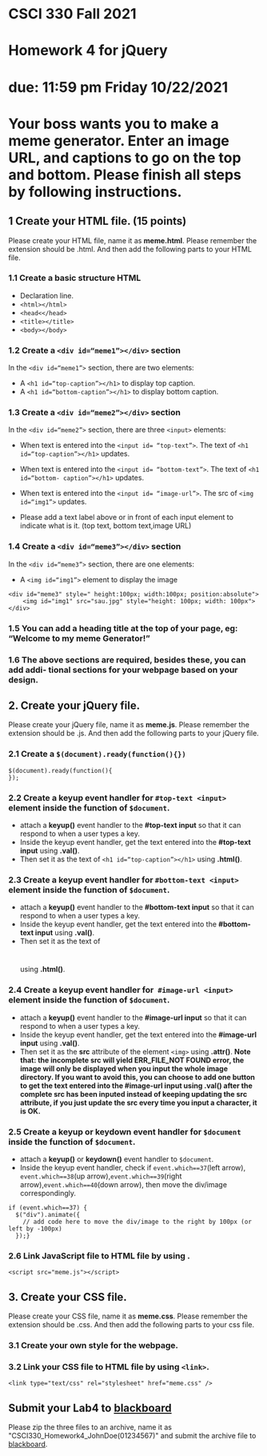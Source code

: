 # CSCI 330 Fall 2021
# Homework 4 for jQuery

# due: 11:59 pm Friday 10/22/2021

# Your boss wants you to make a meme generator. Enter an image URL, and captions to go on the top and bottom. Please finish all steps by following instructions.
## 1 Create your HTML file. (15 points)
Please create your HTML file, name it as **meme.html**. Please remember the extension should be .html. And then add the following parts to your HTML file.
### 1.1 Create a basic structure HTML
+ Declaration line.
+ `<html></html>`
+ `<head<</head>`
+ `<title></title>`
+ `<body></body>`

### 1.2 Create a `<div id=“meme1”></div>` section
In the `<div id=“meme1”>` section, there are two elements:
+ A `<h1 id=“top-caption”></h1>` to display top caption.
+ A `<h1 id=“bottom-caption”></h1>` to display bottom caption.

### 1.3 Create a `<div id=“meme2”></div>` section
In the `<div id=“meme2”>` section, there are three `<input>` elements:

+ When text is entered into the `<input id= “top-text”>`. The text of `<h1 id=“top-caption”></h1>` updates.
+ When text is entered into the `<input id= “bottom-text”>`. The text of `<h1 id=“bottom- caption”></h1>` updates.
+ When text is entered into the `<input id= “image-url”>`. The src of `<img id=“img1”>` updates.

+ Please add a text label above or in front of each input element to indicate what is it. (top text, bottom text,image URL)

### 1.4 Create a `<div id=“meme3”></div>` section
In the `<div id=“meme3”>` section, there are one elements:
+ A `<img id=“img1”>` element to display the image

~~~~
<div id="meme3" style=" height:100px; width:100px; position:absolute">
	<img id="img1" src="sau.jpg" style="height: 100px; width: 100px">
</div>
~~~~

### 1.5 You can add a heading title at the top of your page, eg: “Welcome to my meme Generator!”
### 1.6 The above sections are required, besides these, you can add addi- tional sections for your webpage based on your design.

## 2. Create your jQuery file.
Please create your jQuery file, name it as **meme.js**. Please remember the extension should be .js. And then add the following parts to your jQuery file.

### 2.1 Create a `$(document).ready(function(){})`
~~~~
$(document).ready(function(){
});
~~~~

### 2.2 Create a keyup event handler for `#top-text <input>` element inside the function of `$document`.
+ attach a **keyup()** event handler to the **#top-text input** so that it can respond to when a user types a key.
+ Inside the keyup event handler, get the text entered into the **#top-text input** using **.val()**.
+ Then set it as the text of `<h1 id=“top-caption”></h1>` using **.html()**.
### 2.3 Create a keyup event handler for `#bottom-text <input>` element inside the function of `$document`.
+ attach a **keyup()** event handler to the **#bottom-text input** so that it can respond to when a user types a key.
+ Inside the keyup event handler, get the text entered into the **#bottom-text input** using **.val()**.
+ Then set it as the text of **<h1 id=“bottom-caption”></h1>** using **.html()**.
### 2.4 Create a keyup event handler for` #image-url <input>` element inside the function of `$document`.
+ attach a **keyup()** event handler to the **#image-url input** so that it can respond to when a user types a key.
+ Inside the keyup event handler, get the text entered into the **#image-url input** using **.val()**.
+ Then set it as the **src** attribute of the element `<img>` using **.attr()**.
**Note that: the incomplete src will yield ERR_FILE_NOT FOUND error, the image will only be displayed when you input the whole image directory. If you want to avoid this, you can choose to add one button to get the text entered into the #image-url input using .val() after the complete src has been inputed instead of keeping updating the src attribute, if you just update the src every time you input a character, it is OK.**

### 2.5 Create a keyup or keydown event handler for `$document` inside the function of `$document`.
+ attach a **keyup()** or **keydown()** event handler to `$document`.
+ Inside the keyup event handler, check if `event.which==37`(left arrow), `event.which==38`(up arrow),`event.which==39`(right arrow),`event.which==40`(down arrow), then move the div/image correspondingly.
~~~~
if (event.which==37) {
  $("div").animate({
    // add code here to move the div/image to the right by 100px (or left by -100px)
  });}
~~~~

### 2.6 Link JavaScript file to HTML file by using <script> </script>.
~~~~
<script src="meme.js"></script>
~~~~

## 3. Create your CSS file.

Please create your CSS file, name it as **meme.css**. Please remember the extension should be .css. And then add the following parts to your css file.

### 3.1 Create your own style for the webpage.
### 3.2 Link your CSS file to HTML file by using `<link>`.
~~~~
<link type="text/css" rel="stylesheet" href="meme.css" />
~~~~

## Submit your Lab4 to [blackboard](https://blackboard.sau.edu/webapps/login/)
Please zip the three files to an archive, name it as "CSCI330_Homework4_JohnDoe(01234567)" and submit the archive file to [blackboard](https://blackboard.sau.edu/webapps/login/).
